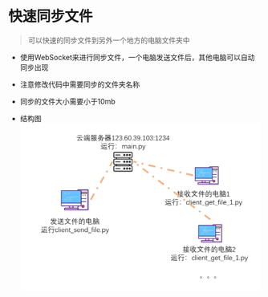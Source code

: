 # 快速同步文件

> 可以快速的同步文件到另外一个地方的电脑文件夹中

- 使用WebSocket来进行同步文件，一个电脑发送文件后，其他电脑可以自动同步出现
- 注意修改代码中需要同步的文件夹名称
- 同步的文件大小需要小于10mb

- 结构图
  ![结构图.png](./结构图.png)

